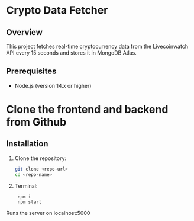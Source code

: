 # Crypto Data Fetcher

## Overview

This project fetches real-time cryptocurrency data from the Livecoinwatch API every 15 seconds and stores it in MongoDB Atlas.

## Prerequisites

- Node.js (version 14.x or higher)

# Clone the frontend and backend from Github
## Installation

1. Clone the repository:

   ```bash
   git clone <repo-url>
   cd <repo-name>

2. Terminal:

        npm i
        npm start

Runs the server on localhost:5000

